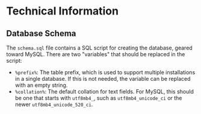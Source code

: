 # Technical Information

## Database Schema

The `schema.sql` file contains a SQL script for creating the database, geared toward MySQL. There are two "variables" that should be replaced in the script:

* `%prefix%`: The table prefix, which is used to support multiple installations in a single database. If this is not needed, the variable can be replaced with an empty string.
* `%collation%`: The default collation for text fields. For MySQL, this should be one that starts with `utf8mb4_`, such as `utf8mb4_unicode_ci` or the newer `utf8mb4_unicode_520_ci`.